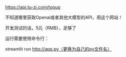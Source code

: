 https://api.tu-zi.com/topup

不知道哪里获取Openai或者其他大模型的API，用这个网站！

开发测试的话，5元（RMB），足够了

运行需要使用命令行：

streamlit run http://app.py（更换为自己的py文件名）
